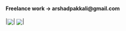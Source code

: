 <h4 text-align="center"> Freelance work -> arshadpakkali@gmail.com</h4>

|<img align="center" src="https://github-readme-stats.vercel.app/api/top-langs/?username=arshadpakkali&hide=html,css&show_icons=truetitle_color=ffffff&icon_color=bb2acf&text_color=daf7dc&bg_color=151515">|
<img align="center"  src="https://github-readme-stats.vercel.app/api?username=arshadpakkali&&show_icons=true&title_color=ffffff&icon_color=bb2acf&text_color=daf7dc&bg_color=151515">|



